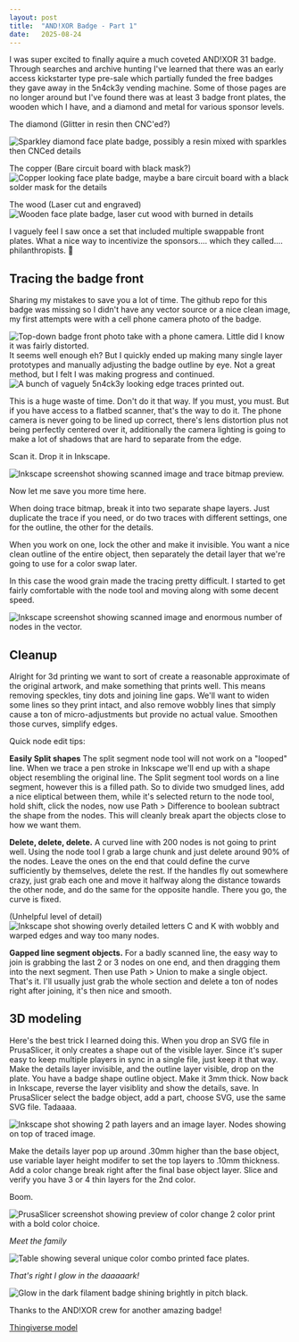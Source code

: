 ```yaml
---
layout: post
title:  "AND!XOR Badge - Part 1"
date:   2025-08-24
---
```


I was super excited to finally aquire a much coveted AND!XOR 31 badge. Through searches and archive hunting I've learned that there was an early access kickstarter type pre-sale which partially funded the free badges they gave away in the 5n4ck3y vending machine. Some of those pages are no longer around but I've found there was at least 3 badge front plates, the wooden which I have, and a diamond and metal for various sponsor levels. 

The diamond (Glitter in resin then CNC'ed?)

<img src="/images/andnxor31diamond.png" width="auto" width="100%" alt="Sparkley diamond face plate badge, possibly a resin mixed with sparkles then CNCed details"/>

The copper (Bare circuit board with black mask?)
<img src="/images/andnxor31copper.png" width="auto" width="100%" alt="Copper looking face plate badge, maybe a bare circuit board with a black solder mask for the details"/>

The wood (Laser cut and engraved)
<img src="/images/andnxor31wood.png" width="auto" width="100%" alt="Wooden face plate badge, laser cut wood with burned in details"/>

I vaguely feel I saw once a set that included multiple swappable front plates. What a nice way to incentivize the sponsors.... which they called.... philanthropists. 🧐

## Tracing the badge front

Sharing my mistakes to save you a lot of time. The github repo for this badge was missing so I didn't have any vector source or a nice clean image, my first attempts were with a cell phone camera photo of the badge. 

<img src="/images/andnxor31phonephoto.png" width="auto" width="100%" alt="Top-down badge front photo take with a phone camera. Little did I know it was fairly distorted."/>
It seems well enough eh? But I quickly ended up making many single layer prototypes and manually adjusting the badge outline by eye. Not a great method, but I felt I was making progress and continued.


<img src="/images/andnxor31prototypes.png" width="auto" width="100%" alt="A bunch of vaguely 5n4ck3y looking edge traces printed out."/>

This is a huge waste of time.  Don't do it that way.  If you must, you must.  But if you have access to a flatbed scanner, that's the way to do it.  The phone camera is never going to be lined up correct, there's lens distortion plus not being perfectly centered over it, additionally the camera lighting is going to make a lot of shadows that are hard to separate from the edge.  

Scan it.  Drop it in Inkscape. 

<img src="/images/andnxor31tracebitmap.png" width="auto" width="100%" alt="Inkscape screenshot showing scanned image and trace bitmap preview."/>

Now let me save you more time here. 

When doing trace bitmap, break it into two separate shape layers. Just duplicate the trace if you need, or do two traces with different settings, one for the outline, the other for the details. 

When you work on one, lock the other and make it invisible.  You want a nice clean outline of the entire object, then separately the detail layer that we're going to use for a color swap later. 

In this case the wood grain made the tracing pretty difficult.  I started to get fairly comfortable with the node tool and moving along with some decent speed. 

<img src="/images/andnxor31manynodes.png" width="auto" width="100%" alt="Inkscape screenshot showing scanned image and enormous number of nodes in the vector."/>

## Cleanup 

Alright for 3d printing we want to sort of create a reasonable approximate of the original artwork, and make something that prints well.  This means removing speckles, tiny dots and joining line gaps.  We'll want to widen some lines so they print intact, and also remove wobbly lines that simply cause a ton of micro-adjustments but provide no actual value.  Smoothen those curves, simplify edges. 

Quick node edit tips:

**Easily Split shapes**
The split segment node tool will not work on a "looped" line.
When we trace a pen stroke in Inkscape we'll end up with a shape object resembling the original line. The Split segment tool words on a line segment, however this is a filled path.  So to divide two smudged lines, add a nice eliptical between them, while it's selected return to the node tool, hold shift, click the nodes, now use Path > Difference to boolean subtract the shape from the nodes.  This will cleanly break apart the objects close to how we want them. 

**Delete, delete, delete.**
A curved line with 200 nodes is not going to print well. Using the node tool I grab a large chunk and just delete around 90% of the nodes. Leave the ones on the end that could define the curve sufficiently by themselves, delete the rest.  If the handles fly out somewhere crazy, just grab each one and move it halfway along the distance towards the other node, and do the same for the opposite handle.  There you go, the curve is fixed. 

(Unhelpful level of detail)
<img src="/images/andnxor31ck.png" width="auto" width="100%" alt="Inkscape shot showing overly detailed letters C and K with wobbly and warped edges and way too many nodes."/>


**Gapped line segment objects.**
For a badly scanned line, the easy way to join is grabbing the last 2 or 3 nodes on one end, and then dragging them into the next segment.  Then use Path > Union to make a single object.  That's it.  I'll usually just grab the whole section and delete a ton of nodes right after joining, it's then nice and smooth.

## 3D modeling

Here's the best trick I learned doing this.  When you drop an SVG file in PrusaSlicer, it only creates a shape out of the visible layer.  Since it's super easy to keep multiple players in sync in a single file, just keep it that way.  Make the details layer invisible, and the outline layer visible, drop on the plate. You have a badge shape outline object.  Make it 3mm thick.  Now back in Inkscape, reverse the layer visiblity and show the details, save.  In PrusaSlicer select the badge object, add a part, choose SVG, use the same SVG file.  Tadaaaa.

<img src="/images/andnxor31layers.png" width="auto" width="100%" alt="Inkscape shot showing 2 path layers and an image layer. Nodes showing on top of traced image."/>

Make the details layer pop up around .30mm higher than the base object, use variable layer height modifer to set the top layers to .10mm thickness.  Add a color change break right after the final base object layer. Slice and verify you have 3 or 4 thin layers for the 2nd color. 

Boom.

<img src="/images/andnxor31inkscape2colors.png" width="auto" width="100%" alt="PrusaSlicer screenshot showing preview of color change 2 color print with a bold color choice."/>

_Meet the family_


<img src="/images/andnxor31thefamily.png" width="auto" width="100%" alt="Table showing several unique color combo printed face plates."/>

_*That's right I glow in the daaaaark!*_

<img src="/images/andnxor31glowing.png" width="auto" width="100%" alt="Glow in the dark filament badge shining brightly in pitch black."/>

Thanks to the AND!XOR crew for another amazing badge!  


[Thingiverse model](https://www.thingiverse.com/thing:7127194)
